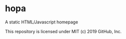 # hopa
A static HTML/Javascript homepage

This repository is licensed under MIT (c) 2019 GitHub, Inc.

